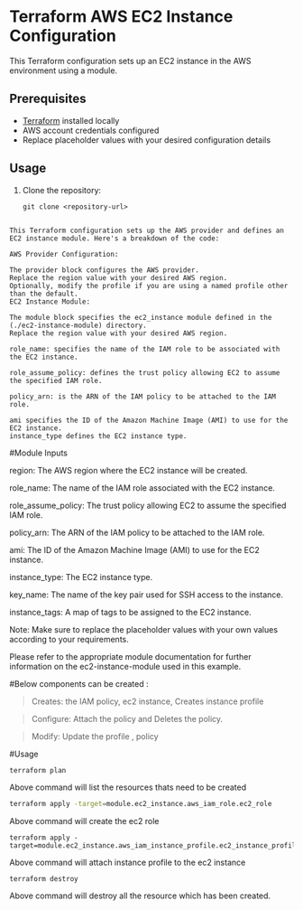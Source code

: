 # Terraform AWS EC2 Instance Configuration

This Terraform configuration sets up an EC2 instance in the AWS environment using a module.

## Prerequisites

- [Terraform](https://www.terraform.io/downloads.html) installed locally
- AWS account credentials configured
- Replace placeholder values with your desired configuration details

## Usage

1. Clone the repository:

   ```shell
   git clone <repository-url>
   ```

```shell

This Terraform configuration sets up the AWS provider and defines an EC2 instance module. Here's a breakdown of the code:

AWS Provider Configuration:

The provider block configures the AWS provider.
Replace the region value with your desired AWS region.
Optionally, modify the profile if you are using a named profile other than the default.
EC2 Instance Module:

The module block specifies the ec2_instance module defined in the (./ec2-instance-module) directory.
Replace the region value with your desired AWS region.

role_name: specifies the name of the IAM role to be associated with the EC2 instance.

role_assume_policy: defines the trust policy allowing EC2 to assume the specified IAM role.

policy_arn: is the ARN of the IAM policy to be attached to the IAM role.

ami specifies the ID of the Amazon Machine Image (AMI) to use for the EC2 instance.
instance_type defines the EC2 instance type. 
```

#Module Inputs

region: The AWS region where the EC2 instance will be created.

role_name: The name of the IAM role associated with the EC2 instance.

role_assume_policy: The trust policy allowing EC2 to assume the specified IAM role.

policy_arn: The ARN of the IAM policy to be attached to the IAM role.

ami: The ID of the Amazon Machine Image (AMI) to use for the EC2 instance.

instance_type: The EC2 instance type.

key_name: The name of the key pair used for SSH access to the instance.

instance_tags: A map of tags to be assigned to the EC2 instance.


Note: Make sure to replace the placeholder values with your own values according to your requirements.

Please refer to the appropriate module documentation for further information on the ec2-instance-module used in this example. 

#Below components can be created :

 >Creates: the IAM policy, ec2 instance, Creates instance profile
 
 >Configure: Attach the policy and Deletes the policy.
 
 >Modify: Update the profile , policy


#Usage

```bash
terraform plan
```

Above command will list the resources thats need to be created


```bash
terraform apply -target=module.ec2_instance.aws_iam_role.ec2_role
```

Above command will create the ec2 role 


```shell
terraform apply -target=module.ec2_instance.aws_iam_instance_profile.ec2_instance_profile
```

Above command will attach instance profile to the ec2 instance

```shell
terraform destroy
```

Above command will destroy all the resource which has been created.
